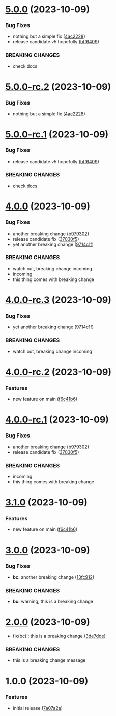 # [5.0.0](https://github.com/arnautov-anton/test-release-rc/compare/v4.0.0...v5.0.0) (2023-10-09)


### Bug Fixes

* nothing but a simple fix ([4ac2228](https://github.com/arnautov-anton/test-release-rc/commit/4ac2228a366b968509300440a67cf1a684e2f3d9))
* release candidate v5 hopefully ([bff6409](https://github.com/arnautov-anton/test-release-rc/commit/bff64095c7d981f51d80a1a9f144dfd99c5943d4))


### BREAKING CHANGES

* check docs

# [5.0.0-rc.2](https://github.com/arnautov-anton/test-release-rc/compare/v5.0.0-rc.1...v5.0.0-rc.2) (2023-10-09)


### Bug Fixes

* nothing but a simple fix ([4ac2228](https://github.com/arnautov-anton/test-release-rc/commit/4ac2228a366b968509300440a67cf1a684e2f3d9))

# [5.0.0-rc.1](https://github.com/arnautov-anton/test-release-rc/compare/v4.0.0...v5.0.0-rc.1) (2023-10-09)


### Bug Fixes

* release candidate v5 hopefully ([bff6409](https://github.com/arnautov-anton/test-release-rc/commit/bff64095c7d981f51d80a1a9f144dfd99c5943d4))


### BREAKING CHANGES

* check docs

# [4.0.0](https://github.com/arnautov-anton/test-release-rc/compare/v3.1.0...v4.0.0) (2023-10-09)


### Bug Fixes

* another breaking change ([b979302](https://github.com/arnautov-anton/test-release-rc/commit/b979302db959db97db384ceeda49a57740d8e112))
* release candidate fix ([37030f5](https://github.com/arnautov-anton/test-release-rc/commit/37030f542877bed198a7f89991c790c31655a03b))
* yet another breaking change ([9714c1f](https://github.com/arnautov-anton/test-release-rc/commit/9714c1f5ff57c86161d8a27986a4832d0dc06dbd))


### BREAKING CHANGES

* watch out, breaking change incoming
* incoming
* this thing comes with breaking change

# [4.0.0-rc.3](https://github.com/arnautov-anton/test-release-rc/compare/v4.0.0-rc.2...v4.0.0-rc.3) (2023-10-09)


### Bug Fixes

* yet another breaking change ([9714c1f](https://github.com/arnautov-anton/test-release-rc/commit/9714c1f5ff57c86161d8a27986a4832d0dc06dbd))


### BREAKING CHANGES

* watch out, breaking change incoming

# [4.0.0-rc.2](https://github.com/arnautov-anton/test-release-rc/compare/v4.0.0-rc.1...v4.0.0-rc.2) (2023-10-09)


### Features

* new feature on main ([f6c41b6](https://github.com/arnautov-anton/test-release-rc/commit/f6c41b6773a6159515c0266eb7e1f626ca9cdda4))

# [4.0.0-rc.1](https://github.com/arnautov-anton/test-release-rc/compare/v3.0.0...v4.0.0-rc.1) (2023-10-09)


### Bug Fixes

* another breaking change ([b979302](https://github.com/arnautov-anton/test-release-rc/commit/b979302db959db97db384ceeda49a57740d8e112))
* release candidate fix ([37030f5](https://github.com/arnautov-anton/test-release-rc/commit/37030f542877bed198a7f89991c790c31655a03b))


### BREAKING CHANGES

* incoming
* this thing comes with breaking change
# [3.1.0](https://github.com/arnautov-anton/test-release-rc/compare/v3.0.0...v3.1.0) (2023-10-09)


### Features

* new feature on main ([f6c41b6](https://github.com/arnautov-anton/test-release-rc/commit/f6c41b6773a6159515c0266eb7e1f626ca9cdda4))

# [3.0.0](https://github.com/arnautov-anton/test-release-rc/compare/v2.0.0...v3.0.0) (2023-10-09)


### Bug Fixes

* **bc:** another breaking change ([13fc912](https://github.com/arnautov-anton/test-release-rc/commit/13fc9125334c47c50c6130e191f7bacebcd9103f))


### BREAKING CHANGES

* **bc:** warning, this is a breaking change

# [2.0.0](https://github.com/arnautov-anton/test-release-rc/compare/v1.0.0...v2.0.0) (2023-10-09)


* fix(bc)!: this is a breaking change ([3de7dde](https://github.com/arnautov-anton/test-release-rc/commit/3de7dde369eba2ae5f8e2750c42db17ee0666758))


### BREAKING CHANGES

* this is a breaking change message

# 1.0.0 (2023-10-09)


### Features

* initial release ([7a07a2a](https://github.com/arnautov-anton/test-release-rc/commit/7a07a2ac85bcbef36e671647cfc690e01cb58b2d))
